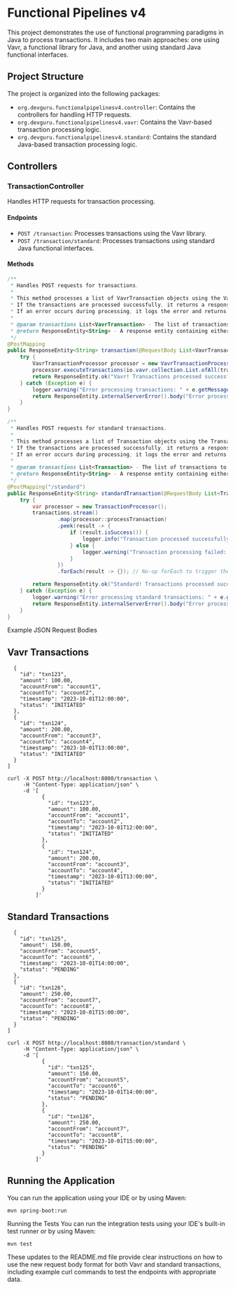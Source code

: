 # Functional Pipelines v4

This project demonstrates the use of functional programming paradigms in Java to process transactions. It includes two main approaches: one using Vavr, a functional library for Java, and another using standard Java functional interfaces.

## Project Structure

The project is organized into the following packages:

- `org.devguru.functionalpipelinesv4.controller`: Contains the controllers for handling HTTP requests.
- `org.devguru.functionalpipelinesv4.vavr`: Contains the Vavr-based transaction processing logic.
- `org.devguru.functionalpipelinesv4.standard`: Contains the standard Java-based transaction processing logic.

## Controllers

### TransactionController

Handles HTTP requests for transaction processing.

#### Endpoints

- `POST /transaction`: Processes transactions using the Vavr library.
- `POST /transaction/standard`: Processes transactions using standard Java functional interfaces.

#### Methods

```java
/**
 * Handles POST requests for transactions.
 *
 * This method processes a list of VavrTransaction objects using the VavrTransactionProcessor.
 * If the transactions are processed successfully, it returns a response with a success message.
 * If an error occurs during processing, it logs the error and returns an internal server error response.
 *
 * @param transactions List<VavrTransaction> - The list of transactions to process.
 * @return ResponseEntity<String> - A response entity containing either a success message or an error message.
 */
@PostMapping
public ResponseEntity<String> transaction(@RequestBody List<VavrTransaction> transactions) {
    try {
        VavrTransactionProcessor processor = new VavrTransactionProcessor();
        processor.executeTransactions(io.vavr.collection.List.ofAll(transactions));
        return ResponseEntity.ok("Vavr! Transactions processed successfully!");
    } catch (Exception e) {
        logger.warning("Error processing transactions: " + e.getMessage());
        return ResponseEntity.internalServerError().body("Error processing transactions");
    }
}

/**
 * Handles POST requests for standard transactions.
 *
 * This method processes a list of Transaction objects using the TransactionProcessor.
 * If the transactions are processed successfully, it returns a response with a success message.
 * If an error occurs during processing, it logs the error and returns an internal server error response.
 *
 * @param transactions List<Transaction> - The list of transactions to process.
 * @return ResponseEntity<String> - A response entity containing either a success message or an error message.
 */
@PostMapping("/standard")
public ResponseEntity<String> standardTransaction(@RequestBody List<Transaction> transactions) {
    try {
        var processor = new TransactionProcessor();
        transactions.stream()
                .map(processor::processTransaction)
                .peek(result -> {
                    if (result.isSuccess()) {
                        logger.info("Transaction processed successfully: " + result.getMessage());
                    } else {
                        logger.warning("Transaction processing failed: " + result.getMessage());
                    }
                })
                .forEach(result -> {}); // No-op forEach to trigger the stream processing

        return ResponseEntity.ok("Standard! Transactions processed successfully!");
    } catch (Exception e) {
        logger.warning("Error processing standard transactions: " + e.getMessage());
        return ResponseEntity.internalServerError().body("Error processing standard transactions");
    }
}
```
Example JSON Request Bodies
## Vavr Transactions
```[
  {
    "id": "txn123",
    "amount": 100.00,
    "accountFrom": "account1",
    "accountTo": "account2",
    "timestamp": "2023-10-01T12:00:00",
    "status": "INITIATED"
  },
  {
    "id": "txn124",
    "amount": 200.00,
    "accountFrom": "account3",
    "accountTo": "account4",
    "timestamp": "2023-10-01T13:00:00",
    "status": "INITIATED"
  }
]

curl -X POST http://localhost:8080/transaction \
     -H "Content-Type: application/json" \
     -d '[
           {
             "id": "txn123",
             "amount": 100.00,
             "accountFrom": "account1",
             "accountTo": "account2",
             "timestamp": "2023-10-01T12:00:00",
             "status": "INITIATED"
           },
           {
             "id": "txn124",
             "amount": 200.00,
             "accountFrom": "account3",
             "accountTo": "account4",
             "timestamp": "2023-10-01T13:00:00",
             "status": "INITIATED"
           }
         ]'
```

## Standard Transactions
```[
  {
    "id": "txn125",
    "amount": 150.00,
    "accountFrom": "account5",
    "accountTo": "account6",
    "timestamp": "2023-10-01T14:00:00",
    "status": "PENDING"
  },
  {
    "id": "txn126",
    "amount": 250.00,
    "accountFrom": "account7",
    "accountTo": "account8",
    "timestamp": "2023-10-01T15:00:00",
    "status": "PENDING"
  }
]

curl -X POST http://localhost:8080/transaction/standard \
     -H "Content-Type: application/json" \
     -d '[
           {
             "id": "txn125",
             "amount": 150.00,
             "accountFrom": "account5",
             "accountTo": "account6",
             "timestamp": "2023-10-01T14:00:00",
             "status": "PENDING"
           },
           {
             "id": "txn126",
             "amount": 250.00,
             "accountFrom": "account7",
             "accountTo": "account8",
             "timestamp": "2023-10-01T15:00:00",
             "status": "PENDING"
           }
         ]'
```
## Running the Application
You can run the application using your IDE or by using Maven:

`mvn spring-boot:run`

Running the Tests
You can run the integration tests using your IDE's built-in test runner or by using Maven:

`mvn test`

These updates to the README.md file provide clear instructions on how to use the new request body format for both Vavr and standard transactions, including example curl commands to test the endpoints with appropriate data.